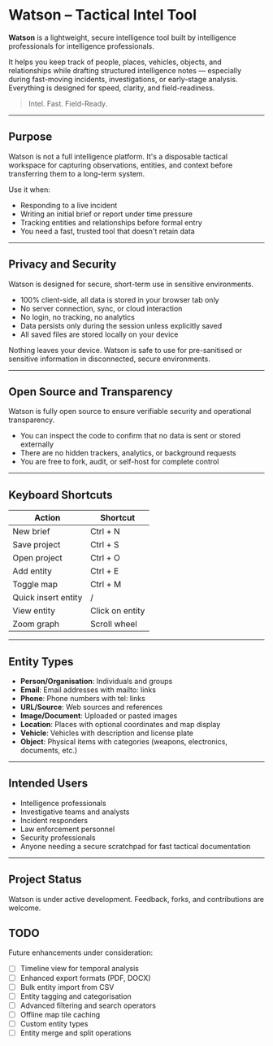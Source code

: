 # Watson – Tactical Intel Tool

**Watson** is a lightweight, secure intelligence tool built by intelligence professionals for intelligence professionals.

It helps you keep track of people, places, vehicles, objects, and relationships while drafting structured intelligence notes — especially during fast-moving incidents, investigations, or early-stage analysis. Everything is designed for speed, clarity, and field-readiness.

> Intel. Fast. Field-Ready.

---

## Purpose

Watson is not a full intelligence platform. It's a disposable tactical workspace for capturing observations, entities, and context before transferring them to a long-term system.

Use it when:
- Responding to a live incident
- Writing an initial brief or report under time pressure
- Tracking entities and relationships before formal entry
- You need a fast, trusted tool that doesn't retain data

---

## Privacy and Security

Watson is designed for secure, short-term use in sensitive environments.

- 100% client-side, all data is stored in your browser tab only
- No server connection, sync, or cloud interaction
- No login, no tracking, no analytics
- Data persists only during the session unless explicitly saved
- All saved files are stored locally on your device

Nothing leaves your device. Watson is safe to use for pre-sanitised or sensitive information in disconnected, secure environments.

---

## Open Source and Transparency

Watson is fully open source to ensure verifiable security and operational transparency.

- You can inspect the code to confirm that no data is sent or stored externally
- There are no hidden trackers, analytics, or background requests
- You are free to fork, audit, or self-host for complete control

---

## Keyboard Shortcuts

| Action              | Shortcut         |
|---------------------|------------------|
| New brief           | Ctrl + N         |
| Save project        | Ctrl + S         |
| Open project        | Ctrl + O         |
| Add entity          | Ctrl + E         |
| Toggle map          | Ctrl + M         |
| Quick insert entity | /                |
| View entity         | Click on entity  |
| Zoom graph          | Scroll wheel     |

---

## Entity Types

- **Person/Organisation**: Individuals and groups
- **Email**: Email addresses with mailto: links
- **Phone**: Phone numbers with tel: links
- **URL/Source**: Web sources and references
- **Image/Document**: Uploaded or pasted images
- **Location**: Places with optional coordinates and map display
- **Vehicle**: Vehicles with description and license plate
- **Object**: Physical items with categories (weapons, electronics, documents, etc.)

---

## Intended Users

- Intelligence professionals
- Investigative teams and analysts
- Incident responders
- Law enforcement personnel
- Security professionals
- Anyone needing a secure scratchpad for fast tactical documentation

---

## Project Status

Watson is under active development. Feedback, forks, and contributions are welcome.

## TODO

Future enhancements under consideration:

- [ ] Timeline view for temporal analysis
- [ ] Enhanced export formats (PDF, DOCX)
- [ ] Bulk entity import from CSV
- [ ] Entity tagging and categorisation
- [ ] Advanced filtering and search operators
- [ ] Offline map tile caching
- [ ] Custom entity types
- [ ] Entity merge and split operations
